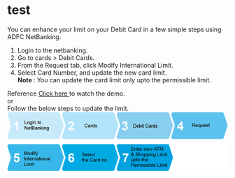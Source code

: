 # test
   
You can enhance your limit on your Debit Card in a few simple steps using ADFC NetBanking.
<ol>
    <li>  Login to the netbanking. 
    <li>  Go to cards > Debit Cards.
    <li>  From the Request tab, click Modify International Limit. 
    <li>  Select Card Number, and update the new card limit.<br>
      <b> Note </b>:
      You can update the card limit only upto the permissible limit.    
</ol>

Reference
<a href= "https://www.youtube.com/watch?v=tBKiEDRd4qk"> Click here </a> to watch the demo. <br> or <br>
Follow the below steps to update the limit. <img src="netbanking.png">
